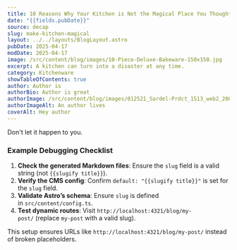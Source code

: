 ```yaml
---
title: 10 Reasons Why Your Kitchen is Not the Magical Place You Thought It Would Be
date: "{{fields.pubDate}}"
source: decap
slug: make-kitchen-magical
layout: ../../layouts/BlogLayout.astro
pubDate: 2025-04-17
modDate: 2025-04-17
image: /src/content/blog/images/10-Piece-Deluxe-Bakeware-150x150.jpg
excerpt: A kitchen can turn into a disaster at any time.
category: Kitchenware
showTableOfContents: true
author: Author is
authorBio: Author is great
authorImage: /src/content/blog/images/012521_Sardel-Prdct_1513_web2_2000x.jpg
authorImageAlt: An author lives
coverAlt: Hey author
---
```

Don't let it happen to you.

### **Example Debugging Checklist**

1. **Check the generated Markdown files**: Ensure the `slug` field is a valid string (not `{{slugify title}}`).
2. **Verify the CMS config**: Confirm `default: "{{slugify title}}"` is set for the `slug` field.
3. **Validate Astro’s schema**: Ensure `slug` is defined in `src/content/config.ts`.
4. **Test dynamic routes**: Visit `http://localhost:4321/blog/my-post/` (replace `my-post` with a valid slug).

This setup ensures URLs like `http://localhost:4321/blog/my-post/` instead of broken placeholders.
